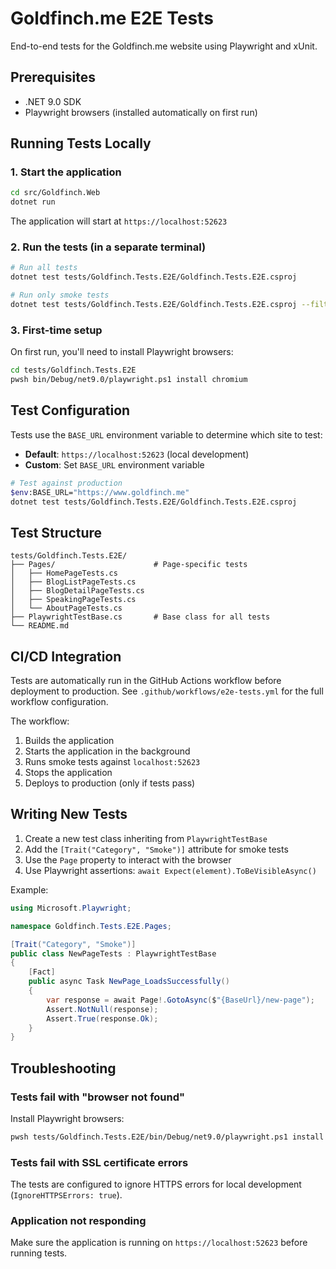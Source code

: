# Goldfinch.me E2E Tests

End-to-end tests for the Goldfinch.me website using Playwright and xUnit.

## Prerequisites

- .NET 9.0 SDK
- Playwright browsers (installed automatically on first run)

## Running Tests Locally

### 1. Start the application

```bash
cd src/Goldfinch.Web
dotnet run
```

The application will start at `https://localhost:52623`

### 2. Run the tests (in a separate terminal)

```bash
# Run all tests
dotnet test tests/Goldfinch.Tests.E2E/Goldfinch.Tests.E2E.csproj

# Run only smoke tests
dotnet test tests/Goldfinch.Tests.E2E/Goldfinch.Tests.E2E.csproj --filter "Category=Smoke"
```

### 3. First-time setup

On first run, you'll need to install Playwright browsers:

```bash
cd tests/Goldfinch.Tests.E2E
pwsh bin/Debug/net9.0/playwright.ps1 install chromium
```

## Test Configuration

Tests use the `BASE_URL` environment variable to determine which site to test:

- **Default**: `https://localhost:52623` (local development)
- **Custom**: Set `BASE_URL` environment variable

```bash
# Test against production
$env:BASE_URL="https://www.goldfinch.me"
dotnet test tests/Goldfinch.Tests.E2E/Goldfinch.Tests.E2E.csproj
```

## Test Structure

```
tests/Goldfinch.Tests.E2E/
├── Pages/                      # Page-specific tests
│   ├── HomePageTests.cs
│   ├── BlogListPageTests.cs
│   ├── BlogDetailPageTests.cs
│   ├── SpeakingPageTests.cs
│   └── AboutPageTests.cs
├── PlaywrightTestBase.cs       # Base class for all tests
└── README.md
```

## CI/CD Integration

Tests are automatically run in the GitHub Actions workflow before deployment to production. See `.github/workflows/e2e-tests.yml` for the full workflow configuration.

The workflow:
1. Builds the application
2. Starts the application in the background
3. Runs smoke tests against `localhost:52623`
4. Stops the application
5. Deploys to production (only if tests pass)

## Writing New Tests

1. Create a new test class inheriting from `PlaywrightTestBase`
2. Add the `[Trait("Category", "Smoke")]` attribute for smoke tests
3. Use the `Page` property to interact with the browser
4. Use Playwright assertions: `await Expect(element).ToBeVisibleAsync()`

Example:

```csharp
using Microsoft.Playwright;

namespace Goldfinch.Tests.E2E.Pages;

[Trait("Category", "Smoke")]
public class NewPageTests : PlaywrightTestBase
{
    [Fact]
    public async Task NewPage_LoadsSuccessfully()
    {
        var response = await Page!.GotoAsync($"{BaseUrl}/new-page");
        Assert.NotNull(response);
        Assert.True(response.Ok);
    }
}
```

## Troubleshooting

### Tests fail with "browser not found"

Install Playwright browsers:
```bash
pwsh tests/Goldfinch.Tests.E2E/bin/Debug/net9.0/playwright.ps1 install
```

### Tests fail with SSL certificate errors

The tests are configured to ignore HTTPS errors for local development (`IgnoreHTTPSErrors: true`).

### Application not responding

Make sure the application is running on `https://localhost:52623` before running tests.
